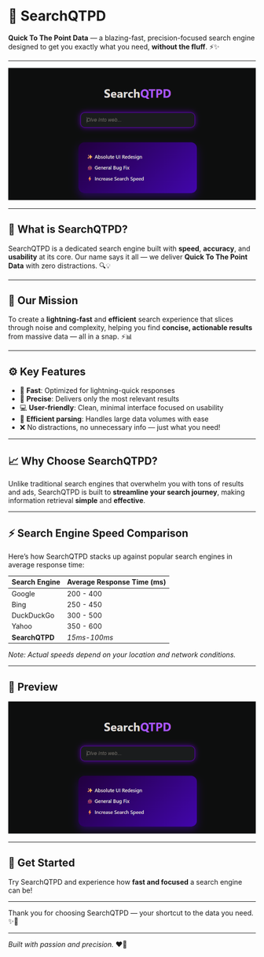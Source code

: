 # 🚀 SearchQTPD

**Quick To The Point Data** — a blazing-fast, precision-focused search engine designed to get you exactly what you need, **without the fluff**. ⚡️✨

---

![preview](screenshoot.png)

---

## 🌟 What is SearchQTPD?

SearchQTPD is a dedicated search engine built with **speed**, **accuracy**, and **usability** at its core. Our name says it all — we deliver **Quick To The Point Data** with zero distractions. 🔍💡

---

## 🎯 Our Mission

To create a **lightning-fast** and **efficient** search experience that slices through noise and complexity, helping you find **concise, actionable results** from massive data — all in a snap. ⚡📊

---

## ⚙️ Key Features

- 🚀 **Fast**: Optimized for lightning-quick responses  
- 🎯 **Precise**: Delivers only the most relevant results  
- 💻 **User-friendly**: Clean, minimal interface focused on usability  
- 🔎 **Efficient parsing**: Handles large data volumes with ease  
- ❌ No distractions, no unnecessary info — just what you need!

---

## 📈 Why Choose SearchQTPD?

Unlike traditional search engines that overwhelm you with tons of results and ads, SearchQTPD is built to **streamline your search journey**, making information retrieval **simple** and **effective**.  

---

## ⚡ Search Engine Speed Comparison

Here’s how SearchQTPD stacks up against popular search engines in average response time:

| Search Engine         | Average Response Time (ms) |
|-----------------------|----------------------------|
| Google                | 200 - 400                  |
| Bing                  | 250 - 450                  |
| DuckDuckGo            | 300 - 500                  |
| Yahoo                 | 350 - 600                  |
| **SearchQTPD**        | *15ms-100ms*               |

*Note: Actual speeds depend on your location and network conditions.*

---

## 📸 Preview

![preview](screenshoot.png)

---

## 🚀 Get Started

Try SearchQTPD and experience how **fast and focused** a search engine can be!

---

Thank you for choosing SearchQTPD — your shortcut to the data you need. ✨💼

---

*Built with passion and precision.* ❤️🔧
